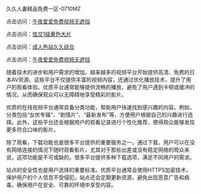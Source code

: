 久久人妻精品免费一区-0710MZ

点击访问：<a href="https://heiliaoxwd5i8.pages.dev">午夜爱爱免费视频无遮挡</a>

点击访问：<a href="https://heiliaozj3tjd.pages.dev">性交1级黄色大片</a>

点击访问：<a href="https://heiliaowzu4ur.pages.dev">成人色站久久综合</a>

点击访问：<a href="https://heiliaoxqkkct.pages.dev">午夜爱爱免费视频无遮挡</a>

随着技术的进步和用户需求的增加，越来越多的视频平台开始提供高清、免费的日本AV资源。这些平台不仅提供丰富的视频内容，还通过优化播放技术，提升了用户的观看体验。优质平台通常能够提供流畅的播放，避免了用户遇到卡顿或缓冲的情况，从而确保观众可以无障碍地享受精彩的影片。

优质的在线视频平台通常具备分类功能，帮助用户快速找到感兴趣的内容。例如，分类包括“女优专辑”、“剧情片”、“最新发布”等，方便用户根据自己的兴趣进行选择。此外，这些平台还会根据用户的观看记录进行个性化推荐，使得观众能够发现更多符合口味的影片。

除了观看，下载功能也是很多平台提供的重要服务之一。通过下载，用户可以在没有网络连接的情况下随时观看影片，尤其对于那些出差或没有稳定网络的观众来说，这项功能是不可或缺的。很多平台提供多种下载选项，满足不同用户的需求。

站点的安全性也是用户选择的重要标准。优质平台通常会使用HTTPS加密技术，保护用户的个人信息不受侵犯。站点还会定期更新资源，避免出现恶意广告和病毒，确保用户在安全、可靠的环境中享受内容。

<span style="display:none;">[Canonical link]( )</span>
